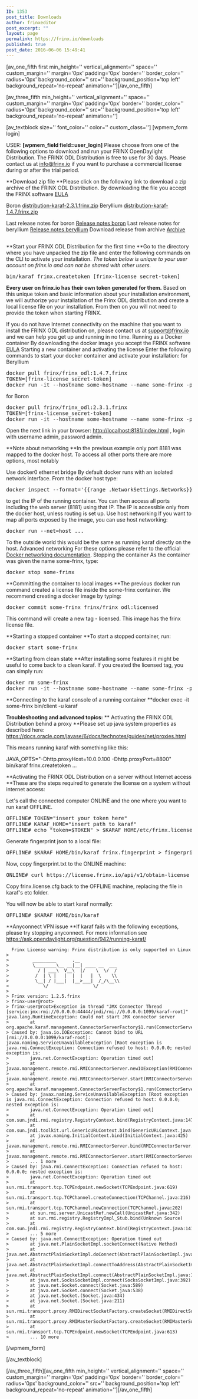 ```yaml
---
ID: 1353
post_title: Downloads
author: frinxeditor
post_excerpt: ""
layout: page
permalink: https://frinx.io/downloads
published: true
post_date: 2016-06-06 15:49:41
---
```

[av_one_fifth first min_height='' vertical_alignment='' space='' custom_margin='' margin='0px' padding='0px' border='' border_color='' radius='0px' background_color='' src='' background_position='top left' background_repeat='no-repeat' animation=''][/av_one_fifth]

[av_three_fifth min_height='' vertical_alignment='' space='' custom_margin='' margin='0px' padding='0px' border='' border_color='' radius='0px' background_color='' src='' background_position='top left' background_repeat='no-repeat' animation='']

[av_textblock size='' font_color='' color='' custom_class=''] [wpmem_form login]

USER: **[wpmem_field field=user_login]** Please choose from one of the following options to download and run your FRINX OpenDaylight Distribution. The FRINX ODL Distribution is free to use for 30 days. Please contact us at <info@frinx.io> if you want to purchase a commercial license during or after the trial period.

**Download zip file **Please click on the following link to download a zip archive of the FRINX ODL Distribution. By downloading the file you accept the FRINX software [EULA][1]

Boron [distribution-karaf-2.3.1.frinx.zip][2] Beryllium [distribution-karaf-1.4.7.frinx.zip][3]

Last release notes for boron [ Release notes boron][4] Last release notes for beryllium [ Release notes beryllium][5] Download release from archive [Archive][6]

## 

**Start your FRINX ODL Distribution for the first time **Go to the directory where you have unpacked the zip file and enter the following commands on the CLI to activate your installation. *The token below is unique to your user account on frinx.io and can not be shared with other users.*

<pre>bin/karaf frinx.createtoken [frinx-license_secret-token]
</pre>

**Every user on frinx.io has their own token generated for them.** Based on this unique token and basic information about your installation environment, we will authorize your installation of the Frinx ODL distribution and create a local license file on your installation. From then on you will not need to provide the token when starting FRINX.

If you do not have Internet connectivity on the machine that you want to install the FRINX ODL distribution on, please contact us at <support@frinx.io> and we can help you get up and running in no time. Running as a Docker container By downloading the docker image you accept the FRINX software [EULA][1] Starting a new container and activating the license Enter the following commands to start your docker container and activate your installation: for Beryllium

<pre>docker pull frinx/frinx_odl:1.4.7.frinx
TOKEN=[frinx-license_secret-token]
docker run -it --hostname some-hostname --name some-frinx -p 8181:8181 frinx/frinx_odl frinx.createtoken.force $TOKEN
</pre>

for Boron

<pre>docker pull frinx/frinx_odl:2.3.1.frinx
TOKEN=[frinx-license_secret-token]
docker run -it --hostname some-hostname --name some-frinx -p 8181:8181 frinx/frinx_odl frinx.createtoken.force $TOKEN
</pre>

Open the next link in your browser: <http://localhost:8181/index.html> , login with username admin, password admin.

**Note about networking **In the previous example only port 8181 was mapped to the docker host. To access all other ports there are more options, most notably

Use docker0 ethernet bridge By default docker runs with an isolated network interface. From the docker host type:

<pre>docker inspect --format='{{range .NetworkSettings.Networks}}{{.IPAddress}}{{end}}' some-frinx
</pre>

to get the IP of the running container. You can then access all ports including the web server (8181) using that IP. The IP is accessible only from the docker host, unless routing is set up. Use host networking If you want to map all ports exposed by the image, you can use host networking:

<pre>docker run --net=host ...
</pre>

To the outside world this would be the same as running karaf directly on the host. Advanced networking For these options please refer to the official [Docker networking documentation][7]. Stopping the container As the container was given the name some-frinx, type:

<pre>docker stop some-frinx</pre>

**Committing the container to local images **The previous docker run command created a license file inside the some-frinx container. We recommend creating a docker image by typing:

<pre>docker commit some-frinx frinx/frinx_odl:licensed</pre>

This command will create a new tag - licensed. This image has the frinx license file.

**Starting a stopped container **To start a stopped container, run:

<pre>docker start some-frinx</pre>

**Starting from clean state **After installing some features it might be useful to come back to a clean karaf. If you created the licensed tag, you can simply run:

<pre>docker rm some-frinx
docker run -it --hostname some-hostname --name some-frinx -p 8181:8181 frinx/frinx_odl:licensed
</pre>

**Connecting to the karaf console of a running container **docker exec -it some-frinx bin/client -u karaf

**Troubleshooting and advanced topics:** ** Activating the FRINX ODL Distribution behind a proxy **Please set up java system properties as described here: <https://docs.oracle.com/javase/6/docs/technotes/guides/net/proxies.html>

This means running karaf with something like this:

JAVA_OPTS="-Dhttp.proxyHost=10.0.0.100 -Dhttp.proxyPort=8800" bin/karaf frinx.createtoken ...

**Activating the FRINX ODL Distribution on a server without Internet access **These are the steps required to generate the license on a system without internet access:

Let's call the connected computer ONLINE and the one where you want to run karaf OFFLINE.

<pre>OFFLINE# TOKEN="insert your token here"
OFFLINE# KARAF_HOME="insert path to karaf"
OFFLINE# echo "token=$TOKEN" > $KARAF_HOME/etc/frinx.license.cfg
</pre>

Generate fingerprint json to a local file:

<pre>OFFLINE# $KARAF_HOME/bin/karaf frinx.fingerprint > fingerprint.txt
</pre>

Now, copy fingerprint.txt to the ONLINE machine:

<pre>ONLINE# curl https://license.frinx.io/api/v1/obtain-license -d "@fingerprint.txt"  -H 'Content-Type: application/json' -X PUT > frinx.license.cfg
</pre>

Copy frinx.license.cfg back to the OFFLINE machine, replacing the file in karaf's etc folder.

You will now be able to start karaf normally:

<pre>OFFLINE# $KARAF_HOME/bin/karaf
</pre>

**Anyconnect VPN issue **If karaf fails with the following exceptions, please try stopping anyconnect. For more information see <https://ask.opendaylight.org/question/942/running-karaf/>

      Frinx License warning: Frinx distribution is only supported on Linux
    >
    >         _________      .__
    >         \________\__ __|__| ____ __  ___
    >           / | ___\  V__\  |/    \  \/  /
    >          /  | \ |   |  |  |   |  \    \\
    >          \__| / |___|  |__>___|  /_/\__\\
    >             \/                 \/
    >
    > Frinx version: 1.2.5.frinx
    > frinx-user@root>
    > frinx-user@root>Exception in thread "JMX Connector Thread [service:jmx:rmi://0.0.0.0:44444/jndi/rmi://0.0.0.0:1099/karaf-root]" java.lang.RuntimeException: Could not start JMX connector server
    >        at org.apache.karaf.management.ConnectorServerFactory$1.run(ConnectorServerFactory.java:258)
    > Caused by: java.io.IOException: Cannot bind to URL [rmi://0.0.0.0:1099/karaf-root]: javax.naming.ServiceUnavailableException [Root exception is java.rmi.ConnectException: Connection refused to host: 0.0.0.0; nested exception is:
    >        java.net.ConnectException: Operation timed out]
    >        at javax.management.remote.rmi.RMIConnectorServer.newIOException(RMIConnectorServer.java:827)
    >        at javax.management.remote.rmi.RMIConnectorServer.start(RMIConnectorServer.java:432)
    >        at org.apache.karaf.management.ConnectorServerFactory$1.run(ConnectorServerFactory.java:245)
    > Caused by: javax.naming.ServiceUnavailableException [Root exception is java.rmi.ConnectException: Connection refused to host: 0.0.0.0; nested exception is:
    >        java.net.ConnectException: Operation timed out]
    >        at com.sun.jndi.rmi.registry.RegistryContext.bind(RegistryContext.java:147)
    >        at com.sun.jndi.toolkit.url.GenericURLContext.bind(GenericURLContext.java:228)
    >        at javax.naming.InitialContext.bind(InitialContext.java:425)
    >        at javax.management.remote.rmi.RMIConnectorServer.bind(RMIConnectorServer.java:644)
    >        at javax.management.remote.rmi.RMIConnectorServer.start(RMIConnectorServer.java:427)
    >        ... 1 more
    > Caused by: java.rmi.ConnectException: Connection refused to host: 0.0.0.0; nested exception is:
    >        java.net.ConnectException: Operation timed out
    >        at sun.rmi.transport.tcp.TCPEndpoint.newSocket(TCPEndpoint.java:619)
    >        at sun.rmi.transport.tcp.TCPChannel.createConnection(TCPChannel.java:216)
    >        at sun.rmi.transport.tcp.TCPChannel.newConnection(TCPChannel.java:202)
    >        at sun.rmi.server.UnicastRef.newCall(UnicastRef.java:342)
    >        at sun.rmi.registry.RegistryImpl_Stub.bind(Unknown Source)
    >        at com.sun.jndi.rmi.registry.RegistryContext.bind(RegistryContext.java:141)
    >        ... 5 more
    > Caused by: java.net.ConnectException: Operation timed out
    >        at java.net.PlainSocketImpl.socketConnect(Native Method)
    >        at java.net.AbstractPlainSocketImpl.doConnect(AbstractPlainSocketImpl.java:350)
    >        at java.net.AbstractPlainSocketImpl.connectToAddress(AbstractPlainSocketImpl.java:204)
    >        at java.net.AbstractPlainSocketImpl.connect(AbstractPlainSocketImpl.java:188)
    >        at java.net.SocksSocketImpl.connect(SocksSocketImpl.java:392)
    >        at java.net.Socket.connect(Socket.java:589)
    >        at java.net.Socket.connect(Socket.java:538)
    >        at java.net.Socket.(Socket.java:434)
    >        at java.net.Socket.(Socket.java:211)
    >        at sun.rmi.transport.proxy.RMIDirectSocketFactory.createSocket(RMIDirectSocketFactory.java:40)
    >        at sun.rmi.transport.proxy.RMIMasterSocketFactory.createSocket(RMIMasterSocketFactory.java:148)
    >        at sun.rmi.transport.tcp.TCPEndpoint.newSocket(TCPEndpoint.java:613)
    >        ... 10 more  

[/wpmem_form]

[/av_textblock]

[/av_three_fifth][av_one_fifth min_height='' vertical_alignment='' space='' custom_margin='' margin='0px' padding='0px' border='' border_color='' radius='0px' background_color='' src='' background_position='top left' background_repeat='no-repeat' animation=''][/av_one_fifth]

 [1]: https://frinx.io/wp-content/uploads/2017/01/EULA_ODL_20170104_v102.pdf
 [2]: https://license.frinx.io/download/distribution-karaf-2.3.1.frinx.zip
 [3]: https://license.frinx.io/download/distribution-karaf-1.4.7.frinx.zip
 [4]: https://frinx.io/frinx-documents/frinx-odl-distribution-2.3.1.html
 [5]: https://frinx.io/frinx-documents/frinx-odl-distribution-1.4.7.html
 [6]: https://frinx.io/archive
 [7]: https://docs.docker.com/engine/userguide/networking/dockernetworks/